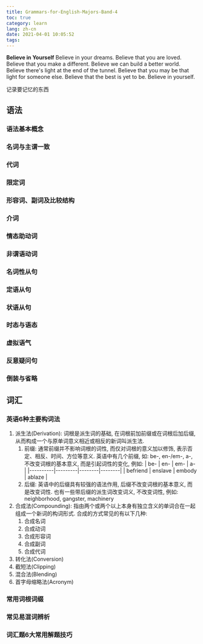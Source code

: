 ```yaml
---
title: Grammars-for-English-Majors-Band-4
toc: true
category: learn
lang: zh-cn
date: 2021-04-01 10:05:52
tags:
---
```


**Believe in Yourself**
Believe in your dreams.
Believe that you are loved.
Believe that you make a different.
Believe we can build a better world.
Believe there's light at the end of the tunnel.
Believe that you may be that light for someone else.
Believe that the best is yet to be.
Believe in yourself.

记录要记忆的东西

<!-- more -->

## 语法

### 语法基本概念

### 名词与主谓一致

### 代词

### 限定词

### 形容词、副词及比较结构

### 介词

### 情态助动词

### 非谓语动词

### 名词性从句

### 定语从句

### 状语从句

### 时态与语态

### 虚拟语气

### 反意疑问句

### 倒装与省略

## 词汇

### 英语6种主要构词法

1. 派生法(Derivation): 词根是派生词的基础, 在词根前加前缀或在词根后加后缀, 从而构成一个与原单词意义相近或相反的新词叫派生法.
   1. 前缀: 通常前缀并不影响词根的词性, 而仅对词根的意义加以修饰, 表示否定、相反、时间、方位等意义.
      英语中有几个前缀, 如: be-, en-/em-, a-, 不改变词根的基本意义, 而是引起词性的变化, 例如:
      | be-      | en-     | em-    | a-     |
      |----------|---------|--------|--------|
      | befriend | enslave | embody | ablaze |
    2. 后缀: 英语中的后缀具有较强的语法作用, 后缀不改变词根的基本意义, 而是改变词性.
       也有一些带后缀的派生词改变词义, 不改变词性, 例如: neighborhood, gangster, machinery
2. 合成法(Compounding): 指由两个或两个以上本身有独立含义的单词合在一起组成一个新词的构词形式. 合成的方式常见的有以下几种:
   1. 合成名词
   2. 合成动词
   3. 合成形容词
   4. 合成副词
   5. 合成代词
3. 转化法(Conversion)
4. 截短法(Clipping)
5. 混合法(Blending)
6. 首字母缩略法(Acronym)

### 常用词根词缀

### 常见易混词辨析

### 词汇题6大常用解题技巧